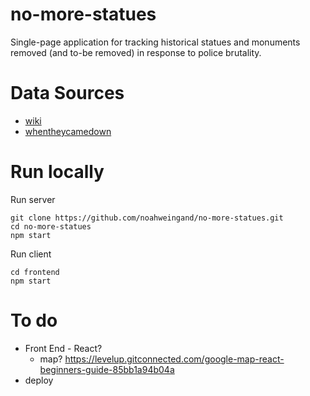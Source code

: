 # no-more-statues
Single-page application for tracking historical statues and monuments removed (and to-be removed) in response to police brutality.

# Data Sources
- [wiki](https://en.wikipedia.org/wiki/List_of_monuments_and_memorials_removed_during_the_George_Floyd_protests#United_States)
- [whentheycamedown](https://whentheycamedown.com/)

# Run locally
Run server
```
git clone https://github.com/noahweingand/no-more-statues.git
cd no-more-statues
npm start
```
Run client
```
cd frontend
npm start
```

# To do
- Front End - React?
    - map? https://levelup.gitconnected.com/google-map-react-beginners-guide-85bb1a94b04a
- deploy
